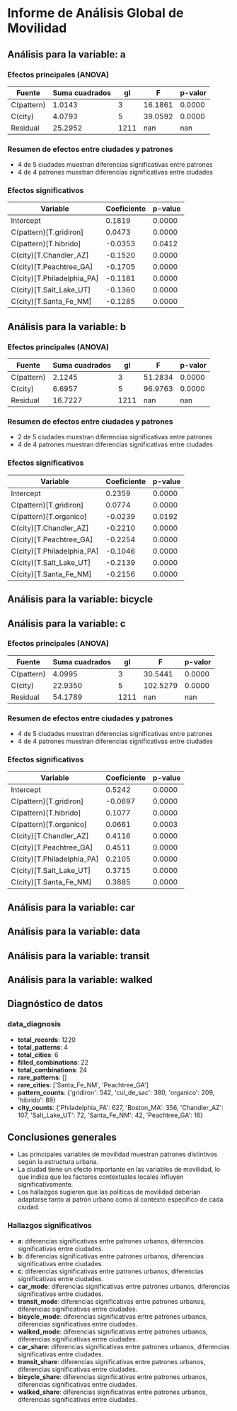 # Informe de Análisis Global de Movilidad

## Análisis para la variable: a

### Efectos principales (ANOVA)

| Fuente | Suma cuadrados | gl | F | p-valor |
|--------|---|---|---|---|
| C(pattern) | 1.0143 | 3 | 16.1861 | 0.0000 |
| C(city) | 4.0793 | 5 | 39.0592 | 0.0000 |
| Residual | 25.2952 | 1211 | nan | nan |

### Resumen de efectos entre ciudades y patrones

- 4 de 5 ciudades muestran diferencias significativas entre patrones
- 4 de 4 patrones muestran diferencias significativas entre ciudades

### Efectos significativos

| Variable | Coeficiente | p-value |
|----------|-------------|--------|
| Intercept | 0.1819 | 0.0000 |
| C(pattern)[T.gridiron] | 0.0473 | 0.0000 |
| C(pattern)[T.hibrido] | -0.0353 | 0.0412 |
| C(city)[T.Chandler_AZ] | -0.1520 | 0.0000 |
| C(city)[T.Peachtree_GA] | -0.1705 | 0.0000 |
| C(city)[T.Philadelphia_PA] | -0.1181 | 0.0000 |
| C(city)[T.Salt_Lake_UT] | -0.1360 | 0.0000 |
| C(city)[T.Santa_Fe_NM] | -0.1285 | 0.0000 |

## Análisis para la variable: b

### Efectos principales (ANOVA)

| Fuente | Suma cuadrados | gl | F | p-valor |
|--------|---|---|---|---|
| C(pattern) | 2.1245 | 3 | 51.2834 | 0.0000 |
| C(city) | 6.6957 | 5 | 96.9763 | 0.0000 |
| Residual | 16.7227 | 1211 | nan | nan |

### Resumen de efectos entre ciudades y patrones

- 2 de 5 ciudades muestran diferencias significativas entre patrones
- 4 de 4 patrones muestran diferencias significativas entre ciudades

### Efectos significativos

| Variable | Coeficiente | p-value |
|----------|-------------|--------|
| Intercept | 0.2359 | 0.0000 |
| C(pattern)[T.gridiron] | 0.0774 | 0.0000 |
| C(pattern)[T.organico] | -0.0239 | 0.0192 |
| C(city)[T.Chandler_AZ] | -0.2210 | 0.0000 |
| C(city)[T.Peachtree_GA] | -0.2254 | 0.0000 |
| C(city)[T.Philadelphia_PA] | -0.1046 | 0.0000 |
| C(city)[T.Salt_Lake_UT] | -0.2139 | 0.0000 |
| C(city)[T.Santa_Fe_NM] | -0.2156 | 0.0000 |

## Análisis para la variable: bicycle

## Análisis para la variable: c

### Efectos principales (ANOVA)

| Fuente | Suma cuadrados | gl | F | p-valor |
|--------|---|---|---|---|
| C(pattern) | 4.0995 | 3 | 30.5441 | 0.0000 |
| C(city) | 22.9350 | 5 | 102.5279 | 0.0000 |
| Residual | 54.1789 | 1211 | nan | nan |

### Resumen de efectos entre ciudades y patrones

- 4 de 5 ciudades muestran diferencias significativas entre patrones
- 4 de 4 patrones muestran diferencias significativas entre ciudades

### Efectos significativos

| Variable | Coeficiente | p-value |
|----------|-------------|--------|
| Intercept | 0.5242 | 0.0000 |
| C(pattern)[T.gridiron] | -0.0697 | 0.0000 |
| C(pattern)[T.hibrido] | 0.1077 | 0.0000 |
| C(pattern)[T.organico] | 0.0661 | 0.0003 |
| C(city)[T.Chandler_AZ] | 0.4116 | 0.0000 |
| C(city)[T.Peachtree_GA] | 0.4511 | 0.0000 |
| C(city)[T.Philadelphia_PA] | 0.2105 | 0.0000 |
| C(city)[T.Salt_Lake_UT] | 0.3715 | 0.0000 |
| C(city)[T.Santa_Fe_NM] | 0.3885 | 0.0000 |

## Análisis para la variable: car

## Análisis para la variable: data

## Análisis para la variable: transit

## Análisis para la variable: walked

## Diagnóstico de datos

### data_diagnosis

- **total_records**: 1220
- **total_patterns**: 4
- **total_cities**: 6
- **filled_combinations**: 22
- **total_combinations**: 24
- **rare_patterns**: []
- **rare_cities**: ['Santa_Fe_NM', 'Peachtree_GA']
- **pattern_counts**: {'gridiron': 542, 'cul_de_sac': 380, 'organico': 209, 'hibrido': 89}
- **city_counts**: {'Philadelphia_PA': 627, 'Boston_MA': 356, 'Chandler_AZ': 107, 'Salt_Lake_UT': 72, 'Santa_Fe_NM': 42, 'Peachtree_GA': 16}

## Conclusiones generales

- Las principales variables de movilidad muestran patrones distintivos según la estructura urbana.
- La ciudad tiene un efecto importante en las variables de movilidad, lo que indica
  que los factores contextuales locales influyen significativamente.
- Los hallazgos sugieren que las políticas de movilidad deberían adaptarse tanto al
  patrón urbano como al contexto específico de cada ciudad.

### Hallazgos significativos

- **a**: diferencias significativas entre patrones urbanos, diferencias significativas entre ciudades.
- **b**: diferencias significativas entre patrones urbanos, diferencias significativas entre ciudades.
- **c**: diferencias significativas entre patrones urbanos, diferencias significativas entre ciudades.
- **car_mode**: diferencias significativas entre patrones urbanos, diferencias significativas entre ciudades.
- **transit_mode**: diferencias significativas entre patrones urbanos, diferencias significativas entre ciudades.
- **bicycle_mode**: diferencias significativas entre patrones urbanos, diferencias significativas entre ciudades.
- **walked_mode**: diferencias significativas entre patrones urbanos, diferencias significativas entre ciudades.
- **car_share**: diferencias significativas entre patrones urbanos, diferencias significativas entre ciudades.
- **transit_share**: diferencias significativas entre patrones urbanos, diferencias significativas entre ciudades.
- **bicycle_share**: diferencias significativas entre patrones urbanos, diferencias significativas entre ciudades.
- **walked_share**: diferencias significativas entre patrones urbanos, diferencias significativas entre ciudades.
